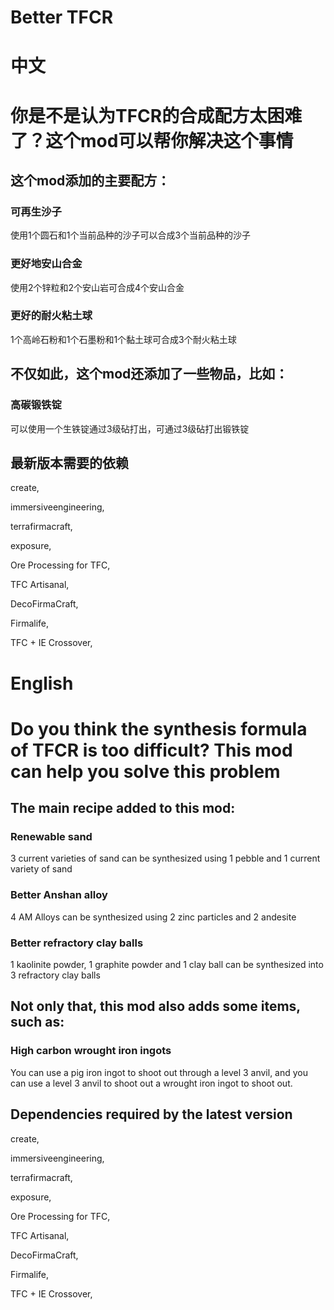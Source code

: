 # Better TFCR

# 中文

# 你是不是认为TFCR的合成配方太困难了？这个mod可以帮你解决这个事情

## 这个mod添加的主要配方：

### 可再生沙子

使用1个圆石和1个当前品种的沙子可以合成3个当前品种的沙子

### 更好地安山合金

使用2个锌粒和2个安山岩可合成4个安山合金

### 更好的耐火粘土球

1个高岭石粉和1个石墨粉和1个黏土球可合成3个耐火粘土球

## 不仅如此，这个mod还添加了一些物品，比如：

### 高碳锻铁锭

可以使用一个生铁锭通过3级砧打出，可通过3级砧打出锻铁锭

## 最新版本需要的依赖

create, 

immersiveengineering, 

terrafirmacraft, 

exposure,

Ore Processing for TFC,

TFC Artisanal,

DecoFirmaCraft,

Firmalife,

TFC + IE Crossover,

# English

# Do you think the synthesis formula of TFCR is too difficult? This mod can help you solve this problem

## The main recipe added to this mod:

### Renewable sand

3 current varieties of sand can be synthesized using 1 pebble and 1 current variety of sand

### Better Anshan alloy

4 AM Alloys can be synthesized using 2 zinc particles and 2 andesite

### Better refractory clay balls

1 kaolinite powder, 1 graphite powder and 1 clay ball can be synthesized into 3 refractory clay balls

## Not only that, this mod also adds some items, such as:

### High carbon wrought iron ingots

You can use a pig iron ingot to shoot out through a level 3 anvil, and you can use a level 3 anvil to shoot out a wrought iron ingot to shoot out.

## Dependencies required by the latest version

create,

immersiveengineering,

terrafirmacraft,

exposure,

Ore Processing for TFC,

TFC Artisanal,

DecoFirmaCraft,

Firmalife,

TFC + IE Crossover,
